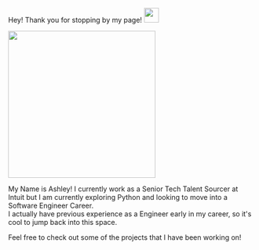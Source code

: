 Hey! Thank you for stopping by my page! <img src="https://raw.githubusercontent.com/MartinHeinz/MartinHeinz/master/wave.gif" width="30px">

<img src="https://media.giphy.com/media/3o72F2fmqq8uYg6VdC/giphy.gif" width="300px">

My Name is Ashley! I currently work as a Senior Tech Talent Sourcer at Intuit but I am currently exploring Python and looking to move into a Software Engineer Career.  
I actually have previous experience as a Engineer early in my career, so it's cool to jump back into this space. 

Feel free to check out some of the projects that I have been working on! 





